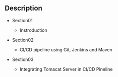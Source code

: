 ## Description
* Section01
  * Instroduction

* Section02
  * CI/CD pipeline using Git, Jenkins and Maven

* Section03
  * Integrating Tomacat Server in CI/CD Pineline